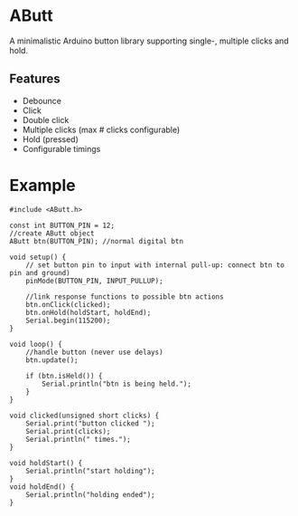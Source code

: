 # AButt
A minimalistic Arduino button library supporting single-, multiple clicks and hold.

## Features
- Debounce
- Click
- Double click
- Multiple clicks (max # clicks configurable)
- Hold (pressed)
- Configurable timings

# Example

```
#include <AButt.h>

const int BUTTON_PIN = 12;
//create AButt object
AButt btn(BUTTON_PIN); //normal digital btn 

void setup() {
	// set button pin to input with internal pull-up: connect btn to pin and ground)
	pinMode(BUTTON_PIN, INPUT_PULLUP);

	//link response functions to possible btn actions
	btn.onClick(clicked);
	btn.onHold(holdStart, holdEnd);
	Serial.begin(115200);
}

void loop() {
	//handle button (never use delays)
	btn.update();

	if (btn.isHeld()) {
		Serial.println("btn is being held.");
	}
}

void clicked(unsigned short clicks) {
	Serial.print("button clicked ");
	Serial.print(clicks);
	Serial.println(" times.");
}

void holdStart() {
	Serial.println("start holding");
}
void holdEnd() {
	Serial.println("holding ended");
}

```

